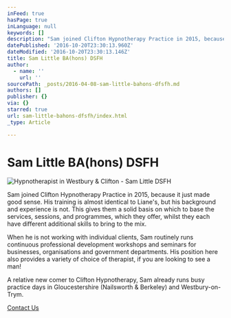 ```yaml
---
inFeed: true
hasPage: true
inLanguage: null
keywords: []
description: "Sam joined Clifton Hypnotherapy Practice in 2015, because it just made good sense. \_His training is almost identical to Liane's, but his background and experience is not. \_This gives them a solid basis on which to base the services, sessions, and programmes, which they offer, whilst they each have different additional skills to bring to the mix."
datePublished: '2016-10-20T23:30:13.960Z'
dateModified: '2016-10-20T23:30:13.146Z'
title: Sam Little BA(hons) DSFH
author:
  - name: ''
    url: ''
sourcePath: _posts/2016-04-08-sam-little-bahons-dfsfh.md
authors: []
publisher: {}
via: {}
starred: true
url: sam-little-bahons-dfsfh/index.html
_type: Article

---
```

# Sam Little BA(hons) DSFH
![Hypnotherapist in Westbury & Clifton - Sam Little DSFH](https://the-grid-user-content.s3-us-west-2.amazonaws.com/53397501-2970-42e5-91aa-85c3a38dcd25.png)

Sam joined Clifton Hypnotherapy Practice in 2015, because it just made good sense.  His training is almost identical to Liane's, but his background and experience is not.  This gives them a solid basis on which to base the services, sessions, and programmes, which they offer, whilst they each have different additional skills to bring to the mix.

When he is not working with individual clients, Sam routinely runs continuous professional development workshops and seminars for businesses, organisations and government departments.  His position here also provides a variety of choice of therapist, if you are looking to see a man!

A relative new comer to Clifton Hypnotherapy, Sam already runs busy practice days in Gloucestershire (Nailsworth & Berkeley) and Westbury-on-Trym.

[Contact Us][0]

[0]: http://www.cliftonhypnotherapy.com/contact-us/